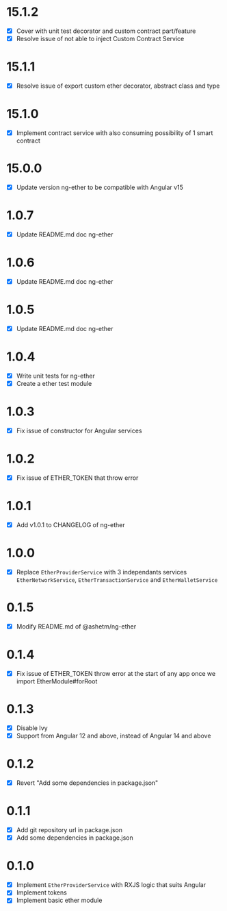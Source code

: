 # 15.1.2

- [x] Cover with unit test decorator and custom contract part/feature
- [x] Resolve issue of not able to inject Custom Contract Service

# 15.1.1

- [x] Resolve issue of export custom ether decorator, abstract class and type

# 15.1.0

- [x] Implement contract service with also consuming possibility of 1 smart contract

# 15.0.0

- [x] Update version ng-ether to be compatible with Angular v15

# 1.0.7

- [x] Update README.md doc ng-ether

# 1.0.6

- [x] Update README.md doc ng-ether

# 1.0.5

- [x] Update README.md doc ng-ether

# 1.0.4

- [x] Write unit tests for ng-ether
- [x] Create a ether test module

# 1.0.3

- [x] Fix issue of constructor for Angular services

# 1.0.2

- [x] Fix issue of ETHER_TOKEN that throw error

# 1.0.1

- [x] Add v1.0.1 to CHANGELOG of ng-ether

# 1.0.0

- [x] Replace ``EtherProviderService`` with 3 independants services ``EtherNetworkService``, ``EtherTransactionService`` and ``EtherWalletService``

# 0.1.5

- [x] Modify README.md of @ashetm/ng-ether

# 0.1.4

- [x] Fix issue of ETHER_TOKEN throw error at the start of any app once we import EtherModule#forRoot

# 0.1.3

- [x] Disable Ivy
- [x] Support from Angular 12 and above, instead of Angular 14 and above

# 0.1.2

- [x] Revert "Add some dependencies in package.json"

# 0.1.1

- [x] Add git repository url in package.json
- [x] Add some dependencies in package.json

# 0.1.0

- [x] Implement `EtherProviderService` with RXJS logic that suits Angular
- [x] Implement tokens
- [x] Implement basic ether module
